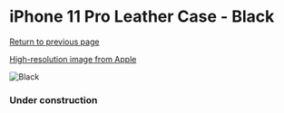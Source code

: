 # iPhone 11 Pro Leather Case - Black

[Return to previous page](/iphone_11)

[High-resolution image from Apple](https://store.storeimages.cdn-apple.com/8756/as-images.apple.com/is/MWYE2?wid=4500&hei=4500&fmt=png)

<div style="width: 384px"><img src="/everysource/MWYE2.png" alt="Black"></div>

### Under construction
